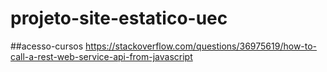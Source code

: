 # projeto-site-estatico-uec

##acesso-cursos
https://stackoverflow.com/questions/36975619/how-to-call-a-rest-web-service-api-from-javascript